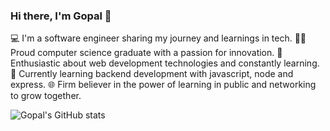 ### Hi there, I'm Gopal 👋

💻 I'm a software engineer sharing my journey and learnings in tech.
👨‍🎓 Proud computer science graduate with a passion for innovation.
🌱 Enthusiastic about web development technologies and constantly learning.
🔭 Currently learning backend development with javascript, node and express.
🌐 Firm believer in the power of learning in public and networking to grow together.

![Gopal's GitHub stats](https://github-readme-stats.vercel.app/api?username=GopalGavas&show_icons=true&theme=midnight-purple&hide=stars)
